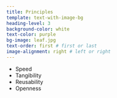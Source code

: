 ```yaml
---
title: Principles
template: text-with-image-bg
heading-level: 3
background-color: white
text-color: purple
bg-image: leaf.jpg
text-order: first # first or last
image-alignment: right # left or right
---
```


- Speed
- Tangibility
- Reusability
- Openness